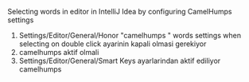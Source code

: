 Selecting words in editor in IntelliJ Idea by configuring CamelHumps settings

1. Settings/Editor/General/Honor "camelhumps " words settings when selecting on double click ayarinin kapali olmasi gerekiyor
2. camelhumps aktif olmali
3. Settings/Editor/General/Smart Keys ayarlarindan aktif ediliyor camelhumps
> 
